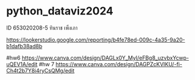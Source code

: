 # python_dataviz2024
ID 653020208-5 ทินราช เพ็งเภา

https://lookerstudio.google.com/reporting/b4fe78ed-009c-4a35-9a20-b1dafb38ad8b

#hw6 
https://www.canva.com/design/DAGLx0Y_MyI/eFBg8_uzvbxYcwp-uQEV1A/edit
#hw 7
https://www.canva.com/design/DAGPZcKVIKU/-fi-Ch4t2b7Y8i4ryCsQMg/edit
